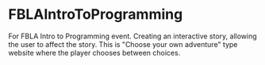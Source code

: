 # FBLAIntroToProgramming
For FBLA Intro to Programming event.
Creating an interactive story, allowing the user to affect the story.
This is "Choose your own adventure" type website where the player chooses between choices.

